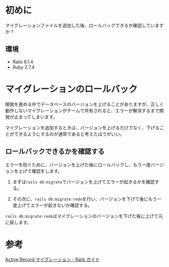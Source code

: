 <!--
title:【Rails】マイグレーションのロールバックを確認すべし
tags: Rails,Ruby,migrate
-->

# 初めに

マイグレーションファイルを追加した後、ロールバックできるか確認していますか？

## 環境

- Rails 6.1.4
- Ruby 2.7.4

# マイグレーションのロールバック

開発を進める中でデータベースのバージョンを上げることがありますが、正しく動作しないマイグレーションがチームで共有されると、エラーが解消するまで開発が止まってしまいます。

マイグレーションを追加するときは、バージョンを上げるだけでなく、下げることができるようにするのが通常であると考えたほうがいい。

## ロールバックできるかを確認する

エラーを防ぐために、バージョンを上げた後にロールバックし、もう一度バージョンを上げて確認をします。

1. まずは`rails db:migrate`でバージョンを上げてエラーが起きるかを確認する。

2. その次に、`rails db:migrate:redo`を行い、バージョンを下げて後にもう一度上げてエラーが起きないか確認する。

`rails db:migrate:redo`はマイグレーションのバージョンを下げた後に上げて元に戻します。

# 参考

[Active Record マイグレーション - Rails ガイド](https://railsguides.jp/active_record_migrations.html)
